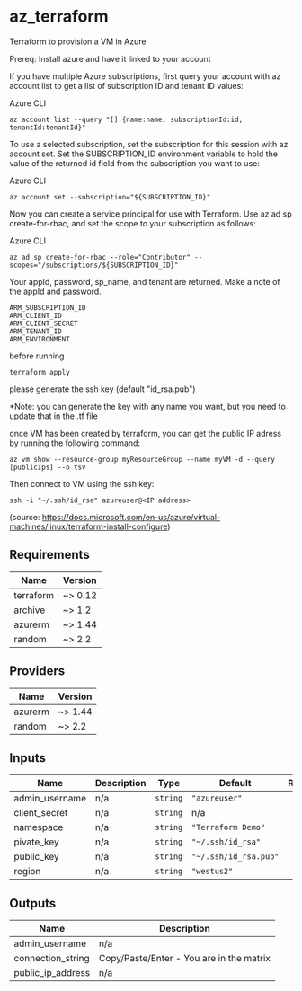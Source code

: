 # az_terraform
Terraform to provision a VM in Azure

Prereq: Install azure and have it linked to your account

If you have multiple Azure subscriptions, first query your account with az account list to get a list of subscription ID and tenant ID values:

Azure CLI

`az account list --query "[].{name:name, subscriptionId:id, tenantId:tenantId}"`

To use a selected subscription, set the subscription for this session with az account set. Set the SUBSCRIPTION_ID environment variable to hold the value of the returned id field from the subscription you want to use:

Azure CLI

`az account set --subscription="${SUBSCRIPTION_ID}"`

Now you can create a service principal for use with Terraform. Use az ad sp create-for-rbac, and set the scope to your subscription as follows:

Azure CLI

`az ad sp create-for-rbac --role="Contributor" --scopes="/subscriptions/${SUBSCRIPTION_ID}"`

Your appId, password, sp_name, and tenant are returned. Make a note of the appId and password.

```
ARM_SUBSCRIPTION_ID
ARM_CLIENT_ID
ARM_CLIENT_SECRET
ARM_TENANT_ID
ARM_ENVIRONMENT
```

before running 

`terraform apply`

please generate the ssh key (default "id_rsa.pub")

*Note: you can generate the key with any name you want, but you need to update that in the .tf file

once VM has been created by terraform, you can get the public IP adress by running the following command:

`az vm show --resource-group myResourceGroup --name myVM -d --query [publicIps] --o tsv`

Then connect to VM using the ssh key:

`ssh -i "~/.ssh/id_rsa" azureuser@<IP address>`

(source: https://docs.microsoft.com/en-us/azure/virtual-machines/linux/terraform-install-configure)
## Requirements

| Name | Version |
|------|---------|
| terraform | ~> 0.12 |
| archive | ~> 1.2 |
| azurerm | ~> 1.44 |
| random | ~> 2.2 |

## Providers

| Name | Version |
|------|---------|
| azurerm | ~> 1.44 |
| random | ~> 2.2 |

## Inputs

| Name | Description | Type | Default | Required |
|------|-------------|------|---------|:--------:|
| admin\_username | n/a | `string` | `"azureuser"` | no |
| client\_secret | n/a | `string` | n/a | yes |
| namespace | n/a | `string` | `"Terraform Demo"` | no |
| pivate\_key | n/a | `string` | `"~/.ssh/id_rsa"` | no |
| public\_key | n/a | `string` | `"~/.ssh/id_rsa.pub"` | no |
| region | n/a | `string` | `"westus2"` | no |

## Outputs

| Name | Description |
|------|-------------|
| admin\_username | n/a |
| connection\_string | Copy/Paste/Enter - You are in the matrix |
| public\_ip\_address | n/a |


